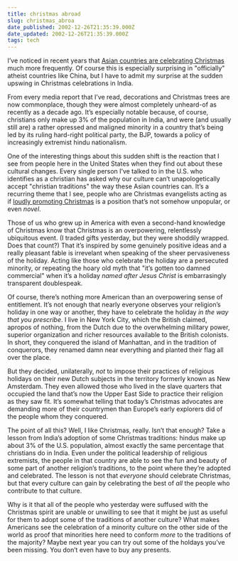 ```yaml
---
title: christmas abroad
slug: christmas_abroa
date_published: 2002-12-26T21:35:39.000Z
date_updated: 2002-12-26T21:35:39.000Z
tags: tech
---
```


I’ve noticed in recent years that [Asian countries are celebrating Christmas](http://www.csmonitor.com/2002/1223/p01s04-wogn.html) much more frequently. Of course this is especially surprising in "officially" atheist countries like China, but I have to admit my surprise at the sudden upswing in Christmas celebrations in India.

From every media report that I’ve read, decorations and Christmas trees are now commonplace, though they were almost completely unheard-of as recently as a decade ago. It’s especially notable because, of course, christians only make up 3% of the population in India, and were (and usually still are) a rather opressed and maligned minority in a country that’s being led by its ruling hard-right political party, the BJP, towards a policy of increasingly extremist hindu nationalism.

One of the interesting things about this sudden shift is the reaction that I see from people here in the United States when they find out about these cultural changes. Every single person I’ve talked to in the U.S. who identifies as a christian has asked why our culture can’t unapologetically accept "christian traditions" the way these Asian countries can. It’s a recurring theme that I see, people who are Christmas evangelists acting as if [loudly promoting Christmas](http://www.lileks.com/screed/xmas.html) is a position that’s not somehow unpopular, or even *novel*.

Those of us who grew up in America with even a second-hand knowledge of Christmas know that Christmas is an overpowering, relentlessly ubiquitous event. (I traded gifts yesterday, but they were shoddily wrapped. Does that count?) That it’s inspired by some genuinely positive ideas and a really pleasant fable is irrevelant when speaking of the sheer pervasiveness of the holiday. Acting like those who celebrate the holiday are a persecuted minority, or repeating the hoary old myth that "it’s gotten too damned commercial" when it’s a holiday *named after Jesus Christ* is embarrasingly transparent doublespeak.

Of course, there’s nothing more American than an overpowering sense of entitlement. It’s not enough that nearly everyone observes your religion’s holiday in one way or another, they have to celebrate the holiday *in the way that you prescribe*. I live in New York City, which the British claimed, apropos of nothing, from the Dutch due to the overwhelming military power, superior organization and richer resources available to the British colonists. In short, they conquered the island of Manhattan, and in the tradition of conquerors, they renamed damn near everything and planted their flag all over the place.

But they decided, unilaterally, *not* to impose their practices of religious holidays on their new Dutch subjects in the territory formerly known as New Amsterdam. They even allowed those who lived in the slave quarters that occupied the land that’s now the Upper East Side to practice their religion as they saw fit. It’s somewhat telling that today’s Christmas advocates are demanding more of their countrymen than Europe’s early explorers did of the people whom they conquered.

The point of all this? Well, I like Christmas, really. Isn’t that enough? Take a lesson from India’s adoption of some Christmas traditions: hindus make up about 3% of the U.S. population, almost exactly the same percentage that christians do in India. Even under the political leadership of religious extremists, the people in that country are able to see the fun and beauty of some part of another religion’s traditions, to the point where they’re adopted and celebrated. The lesson is not that *everyone* should celebrate Christmas, but that every culture can gain by celebrating the best of *all* the people who contribute to that culture.

Why is it that all of the people who yesterday were suffused with the Christmas spirit are unable or unwilling to see that it might be just as useful for them to adopt some of the traditions of another culture? What makes Americans see the celebration of a minority culture on the other side of the world as proof that minorities here need to conform *more* to the traditions of the majority? Maybe next year you can try out some of the holdays you’ve been missing. You don’t even have to buy any presents.

